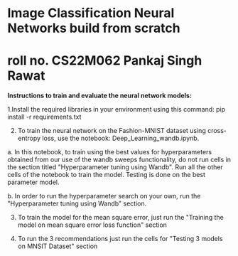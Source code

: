 # Image Classification Neural Networks build from scratch
# roll no. CS22M062 Pankaj Singh Rawat

**Instructions to train and evaluate the neural network models:**

1.Install the required libraries in your environment using this command:
pip install -r requirements.txt

2. To train the neural network on the Fashion-MNIST dataset using cross-entropy loss, use the notebook: Deep_Learning_wandb.ipynb.

  a. In this notebook, to train using the best values for hyperparameters obtained from our use of the wandb sweeps functionality, do not run cells in the section titled "Hyperparameter tuning using Wandb". Run all the other cells of the notebook to train the model. Testing is done on the best parameter model.
  
  b. In order to run the hyperparameter search on your own, run the "Hyperparameter tuning using Wandb" section.
  
3. To train the model for the mean square error, just run the "Training the model on mean square error loss function" section
 
4. To run the 3 recommendations just run the cells for "Testing 3 models on MNSIT Dataset" section

